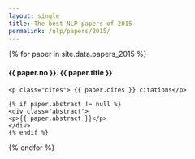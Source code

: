 ```yaml
---
layout: single
title: The best NLP papers of 2015
permalink: /nlp/papers/2015/
---
```


<div>
{% for paper in site.data.papers_2015 %}
    <h4>{{ paper.no }}. <a href="{{ paper.url }}" style="text-decoration:none">{{ paper.title }}</a></h4>

    <p class="cites"> {{ paper.cites }} citations</p>

    {% if paper.abstract != null %}
    <div class="abstract">
    <p>{{ paper.abstract }}</p>
    </div>
    {% endif %}
{% endfor %}
</div>

